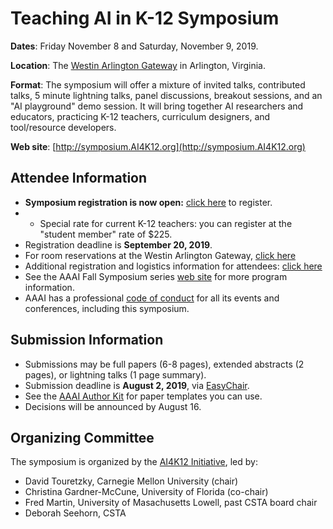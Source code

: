 # Teaching AI in K-12 Symposium
**Dates**: Friday November 8 and Saturday, November 9, 2019.

**Location**: The [Westin Arlington Gateway](https://www.marriott.com/hotels/travel/wasag-the-westin-arlington-gateway/) in Arlington, Virginia.

**Format**: The symposium will offer a mixture of invited talks, contributed talks, 5 minute lightning talks, panel discussions, breakout sessions, and an "AI playground" demo session. It will bring together AI researchers and educators, practicing K-12 teachers, curriculum designers, and tool/resource developers.

**Web site**: [http://symposium.AI4K12.org](http://symposium.AI4K12.org)

## Attendee Information
* **Symposium registration is now open:** [click here](https://cvent.me/3qq59) to register.
* * Special rate for current K-12 teachers: you can register at the "student member" rate of $225.
* Registration deadline is **September 20, 2019**.
* For room reservations at the Westin Arlington Gateway, [click here]( https://www.marriott.com/event-reservations/reservation-link.mi?id=1553775582380&key=GRP&app=resvlin)
* Additional registration and logistics information for attendees: [click here](http://www.aaai.org/Symposia/Fall/fss19.php)
* See the AAAI Fall Symposium series [web site](https://aaai.org/Symposia/Fall/fss19symposia.php#fs08) for more program information.
* AAAI has a professional [code of conduct](http://www.aaai.org/Conferences/code-of-conduct.php) for all its events and conferences, including this symposium.

## Submission Information
* Submissions may be full papers (6-8 pages), extended abstracts (2 pages), or lightning talks (1 page summary).
* Submission deadline is **August 2, 2019**, via [EasyChair](https://easychair.org/conferences/?conf=fss19).
* See the [AAAI Author Kit](https://www.aaai.org/Publications/Templates/AuthorKit19.zip) for paper templates you can use.
* Decisions will be announced by August 16.

## Organizing Committee
The symposium is organized by the [AI4K12 Initiative](http://AI4K12.org), led by:
* David Touretzky, Carnegie Mellon University (chair)
* Christina Gardner-McCune, University of Florida (co-chair)
* Fred Martin, University of Masachusetts Lowell, past CSTA board chair
* Deborah Seehorn, CSTA

